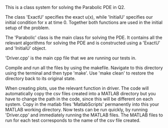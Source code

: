 This is a class system for solving the Parabolic PDE in Q2.

The class 'ExactU' specifies the exact u(x), while 'InitialU' specifies our
initial condition for x at time 0. Together both functions are used in the
initial setup of the problem.

The 'Parabolic' class is the main class for solving the PDE. It contains all the
relevant algorithms for solving the PDE and is constructed using a 'ExactU' and
'InitialU' object.

'Driver.cpp' is the main cpp file that we are running our tests in.

Compile and run all the files by using the makefile.
Navigate to this directory using the terminal and then type 'make'.
Use 'make clean' to restore the directory back to its original state.

When creating plots, use the relevant function in driver. The code will
automatically copy the csv files created into a MATLAB directory but you have
to change the path in the code, since this will be different on each system.
Copy in the matlab files 'MatlabScripts' permanently into this your MATLAB
working directory. Now tests can be run quickly, by running 'Driver.cpp' and
immediately running the MATLAB files. The MATLAB files to run for each test
corresponds to the name of the csv file created.
